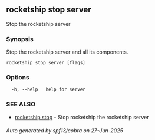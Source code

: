 ## rocketship stop server

Stop the rocketship server

### Synopsis

Stop the rocketship server and all its components.

```
rocketship stop server [flags]
```

### Options

```
  -h, --help   help for server
```

### SEE ALSO

* [rocketship stop](rocketship_stop.md)	 - Stop rocketship the rocketship server

###### Auto generated by spf13/cobra on 27-Jun-2025
